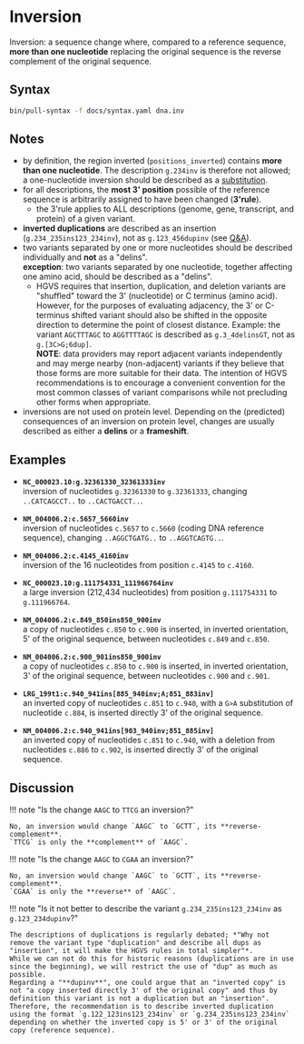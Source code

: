 # Inversion

<!-- ## Definition -->

Inversion: a sequence change where, compared to a reference sequence, **more than one nucleotide** replacing the original sequence is the reverse complement of the original sequence.

## Syntax

```sh exec="true"
bin/pull-syntax -f docs/syntax.yaml dna.inv
```

## Notes

- by definition, the region inverted (`positions_inverted`) contains **more than one nucleotide**.
  The description <code class="invalid">g.234inv</code> is therefore not allowed; a one-nucleotide inversion should be described as a [substitution](substitution.md).
- for all descriptions, the **most 3' position** possible of the reference sequence is arbitrarily assigned to have been changed (**3'rule**).
    - the 3'rule applies to ALL descriptions (genome, gene, transcript, and protein) of a given variant.
- **inverted duplications** are described as an insertion (`g.234_235ins123_234inv`), not as <code class="invalid">g.123_456dupinv</code> (see [Q&A](#dupinv)).
- two variants separated by one or more nucleotides should be described individually and **not** as a "delins".<br>
  **exception**: two variants separated by one nucleotide, together affecting one amino acid, should be described as a "delins".<br>
    - HGVS requires that insertion, duplication, and deletion variants are "shuffled" toward the 3' (nucleotide) or C terminus (amino acid). However, for the purposes of evaluating adjacency, the 3' or C-terminus shifted variant should also be shifted in the opposite direction to determine the point of closest distance.
      Example: the variant `AG`<code class="sub">C</code>`TTTAGC` to `AG`<code class="sub">G</code>`TTT`<code class="ins">T</code>`AGC` is described as `g.3_4delinsGT`, not as `g.[3C>G;6dup]`.<br>
      **NOTE**: data providers may report adjacent variants independently and may merge nearby (non-adjacent) variants if they believe that those forms are more suitable for their data.
      The intention of HGVS recommendations is to encourage a convenient convention for the most common classes of variant comparisons while not precluding other forms when appropriate.
- inversions are not used on protein level.
  Depending on the (predicted) consequences of an inversion on protein level, changes are usually described as either a **delins** or a **frameshift**.

## Examples

- **`NC_000023.10:g.32361330_32361333inv`**<br>
  inversion of nucleotides `g.32361330` to `g.32361333`, changing `..CA`<code class="sub">TCAG</code>`CCT..` to `..CA`<code class="sub">CTGA</code>`CCT..`.

- **`NM_004006.2:c.5657_5660inv`**<br>
  inversion of nucleotides `c.5657` to `c.5660` (coding DNA reference sequence), changing `..AGG`<code class="sub">CTGA</code>`TG..` to `..AGG`<code class="sub">TCAG</code>`TG..`.

- **`NM_004006.2:c.4145_4160inv`**<br>
  inversion of the 16 nucleotides from position `c.4145` to `c.4160`.

- **`NC_000023.10:g.111754331_111966764inv`**<br>
  a large inversion (212,434 nucleotides) from position `g.111754331` to `g.111966764`.

- **`NM_004006.2:c.849_850ins850_900inv`**<br>
  a copy of nucleotides `c.850` to `c.900` is inserted, in inverted orientation, 5' of the original sequence, between nucleotides `c.849` and `c.850`.

- **`NM_004006.2:c.900_901ins850_900inv`**<br>
  a copy of nucleotides `c.850` to `c.900` is inserted, in inverted orientation, 3' of the original sequence, between nucleotides `c.900` and `c.901`.

- **`LRG_199t1:c.940_941ins[885_940inv;A;851_883inv]`**<br>
  an inverted copy of nucleotides `c.851` to `c.940`, with a `G>A` substitution of nucleotide `c.884`, is inserted directly 3' of the original sequence.

- **`NM_004006.2:c.940_941ins[903_940inv;851_885inv]`**<br>
  an inverted copy of nucleotides `c.851` to `c.940`, with a deletion from nucleotides `c.886` to `c.902`, is inserted directly 3' of the original sequence.

## Discussion

!!! note "Is the change `AAGC` to `TTCG` an inversion?"

    No, an inversion would change `AAGC` to `GCTT`, its **reverse-complement**.
    `TTCG` is only the **complement** of `AAGC`.

<a id="dupinv"></a>
!!! note "Is the change `AAGC` to `CGAA` an inversion?"

    No, an inversion would change `AAGC` to `GCTT`, its **reverse-complement**.
    `CGAA` is only the **reverse** of `AAGC`.

!!! note "Is it not better to describe the variant `g.234_235ins123_234inv` as <code class="invalid">g.123_234dupinv</code>?"

    The descriptions of duplications is regularly debated; *"Why not remove the variant type "duplication" and describe all dups as "insertion", it will make the HGVS rules in total simpler"*.
    While we can not do this for historic reasons (duplications are in use since the beginning), we will restrict the use of "dup" as much as possible.
    Regarding a "**dupinv**", one could argue that an "inverted copy" is not "a copy inserted directly 3' of the original copy" and thus by definition this variant is not a duplication but an "insertion".
    Therefore, the recommendation is to describe inverted duplication using the format `g.122_123ins123_234inv` or `g.234_235ins123_234inv` depending on whether the inverted copy is 5' or 3' of the original copy (reference sequence).
